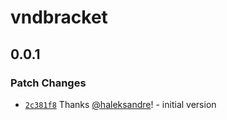 # vndbracket

## 0.0.1

### Patch Changes

- [`2c381f8`](https://github.com/haleksandre/test-tauri/commit/2c381f85140111b9e13d8c9d2d233b1ac29befb3) Thanks [@haleksandre](https://github.com/haleksandre)! - initial version
